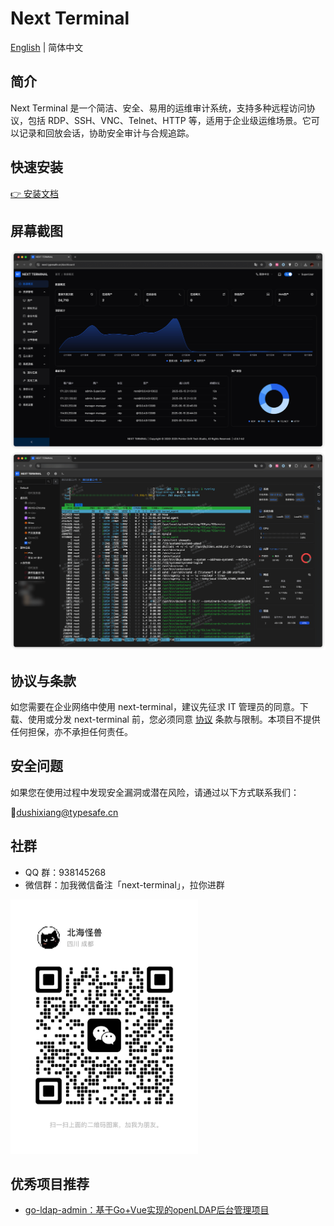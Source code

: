 # Next Terminal

[English](./README.md) | 简体中文



## 简介

Next Terminal 是一个简洁、安全、易用的运维审计系统，支持多种远程访问协议，包括 RDP、SSH、VNC、Telnet、HTTP 等，适用于企业级运维场景。它可以记录和回放会话，协助安全审计与合规追踪。

## 快速安装

[👉 安装文档](https://docs.next-terminal.typesafe.cn)

## 屏幕截图

![](screenshots/zh/dashboard.png)
![](screenshots/zh/access.png)

## 协议与条款

如您需要在企业网络中使用 next-terminal，建议先征求 IT 管理员的同意。下载、使用或分发 next-terminal 前，您必须同意 [协议](./LICENSE) 条款与限制。本项目不提供任何担保，亦不承担任何责任。


## 安全问题

如果您在使用过程中发现安全漏洞或潜在风险，请通过以下方式联系我们：

📧dushixiang@typesafe.cn

## 社群
- QQ 群：938145268
- 微信群：加我微信备注「next-terminal」，拉你进群
  
<img src="screenshots/zh/wx1.png" width="300" height="auto"/>

## 优秀项目推荐

- [go-ldap-admin：基于Go+Vue实现的openLDAP后台管理项目](https://github.com/eryajf/go-ldap-admin)